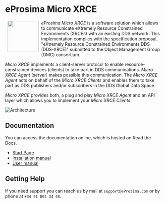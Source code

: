 # eProsima Micro XRCE

<a href="http://www.eprosima.com"><img src="https://encrypted-tbn3.gstatic.com/images?q=tbn:ANd9GcSd0PDlVz1U_7MgdTe0FRIWD0Jc9_YH-gGi0ZpLkr-qgCI6ZEoJZ5GBqQ" align="left" hspace="8" vspace="2" width="100" height="100" ></a>

*eProsima Micro XRCE* is a software solution which allows to communicate eXtremely Resource Constrained Environments (XRCEs) with an existing DDS network. This implementation complies with the specification proposal, "eXtremely Resource Constrained Environments DDS (DDS-XRCE)" submitted to the Object Management Group (OMG) consortium.

*Micro XRCE* implements a client-server protocol to enable resource-constrained devices (clients) to take part in DDS communications. *Micro XRCE Agent* (server) makes possible this communication. The *Micro XRCE Agent* acts on behalf of the *Micro XRCE Clients* and enables them to take part as DDS publishers and/or subscribers in the DDS Global Data Space.

*Micro XRCE* provides both, a plug and play *Micro XRCE Agent* and an API layer which allows you to implement your *Micro XRCE Clients*.

![Architecture](docs/architecture.png)

## Documentation

You can access the documentation online, which is hosted on Read the Docs.

* [Start Page](http://micro-xrce.readthedocs.io)
* [Installation manual](http://micro-xrce.readthedocs.io/en/latest/installation.html)
* [User manual](http://micro-xrce.readthedocs.io/en/latest/introduction.html)

## Getting Help

If you need support you can reach us by mail at `support@eProsima.com` or by phone at `+34 91 804 34 48`.
